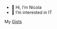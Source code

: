 - 👋 Hi, I’m Nicola
- 👀 I’m interested in IT

My [Gists](https://gist.github.com/nicola02nb)
<!--- - 🌱 I’m currently learning IT
- 💞️ I’m looking to collaborate on ...
- 📫 How to reach me ...
--->
<!---
nicola02nb/nicola02nb is a ✨ special ✨ repository because its `README.md` (this file) appears on your GitHub profile.
You can click the Preview link to take a look at your changes.
--->
